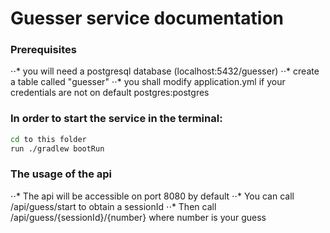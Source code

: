 # Guesser service documentation

### Prerequisites
⋅⋅* you will need a postgresql database (localhost:5432/guesser)
⋅⋅* create a table called "guesser"
⋅⋅* you shall modify application.yml if your credentials are not on default postgres:postgres

### In order to start the service in the terminal:
```bash
cd to this folder
run ./gradlew bootRun
```

### The usage of the api
⋅⋅* The api will be accessible on port 8080 by default
⋅⋅* You can call /api/guess/start to obtain a sessionId
⋅⋅* Then call /api/guess/{sessionId}/{number} where number is your guess
